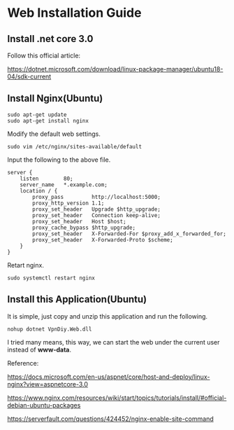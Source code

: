 ﻿# Web Installation Guide

## Install .net core 3.0

Follow this official article:

https://dotnet.microsoft.com/download/linux-package-manager/ubuntu18-04/sdk-current

## Install Nginx(Ubuntu)

```
sudo apt-get update
sudo apt-get install nginx
```

Modify the default web settings.

```
sudo vim /etc/nginx/sites-available/default
```

Input the following to the above file.
```
server {
    listen        80;
    server_name   *.example.com;
    location / {
        proxy_pass         http://localhost:5000;
        proxy_http_version 1.1;
        proxy_set_header   Upgrade $http_upgrade;
        proxy_set_header   Connection keep-alive;
        proxy_set_header   Host $host;
        proxy_cache_bypass $http_upgrade;
        proxy_set_header   X-Forwarded-For $proxy_add_x_forwarded_for;
        proxy_set_header   X-Forwarded-Proto $scheme;
    }
}
```

Retart nginx.
```
sudo systemctl restart nginx
```


## Install this Application(Ubuntu)

It is simple, just copy and unzip this application and run the following.

```
nohup dotnet VpnDiy.Web.dll
```

I tried many means, this way, we can start the web under the current user instead of **www-data**.



Reference:

https://docs.microsoft.com/en-us/aspnet/core/host-and-deploy/linux-nginx?view=aspnetcore-3.0

https://www.nginx.com/resources/wiki/start/topics/tutorials/install/#official-debian-ubuntu-packages

https://serverfault.com/questions/424452/nginx-enable-site-command
